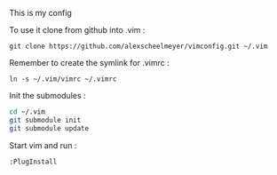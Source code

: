 This is my config

To use it clone from github into .vim :

    git clone https://github.com/alexscheelmeyer/vimconfig.git ~/.vim

Remember to create the symlink for .vimrc :

    ln -s ~/.vim/vimrc ~/.vimrc
    
Init the submodules : 
```bash
cd ~/.vim
git submodule init
git submodule update
```

Start vim and run :
```
:PlugInstall
```



